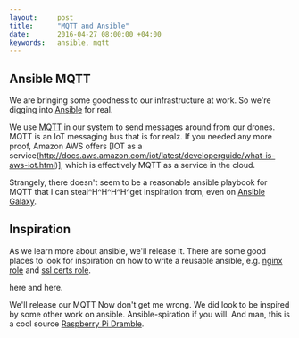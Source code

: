 ```yaml
---
layout:     post
title:      "MQTT and Ansible"
date:       2016-04-27 08:00:00 +04:00
keywords:   ansible, mqtt
---
```


## Ansible MQTT 

We are bringing some goodness to our infrastructure at work. So we're digging into [Ansible](http://docs.ansible.com/ansible/intro.html) for real.

We use [MQTT](http://mqtt.org) in our system to send messages around
from our drones. MQTT is an IoT messaging bus that is for realz. If
you needed any more proof, Amazon AWS offers [IOT as a
service(http://docs.aws.amazon.com/iot/latest/developerguide/what-is-aws-iot.html)],
which is effectively MQTT as a service in the cloud.

Strangely, there doesn't seem to be a reasonable ansible playbook for
MQTT that I can steal^H^H^H^H^get inspiration from, even on [Ansible
Galaxy](https://galaxy.ansible.com).

## Inspiration

As we learn more about ansible, we'll release it. There are some good
places to look for inspiration on how to write a reusable ansible,
e.g. [nginx role](https://github.com/geerlingguy/ansible-role-nginx)
and [ssl certs
role](https://github.com/jdauphant/ansible-role-ssl-certs).

here and here.

We'll release our MQTT 
Now don't get me wrong. We did look to be inspired by some other work
on ansible.  Ansible-spiration if you will. And man, this is a cool
source [Raspberry Pi Dramble](https://github.com/geerlingguy/raspberry-pi-dramble).


